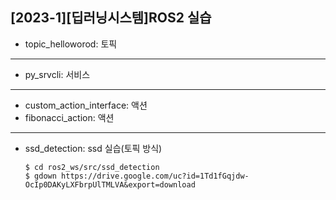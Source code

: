 ## [2023-1][딥러닝시스템]ROS2 실습


- topic_helloworod: 토픽
---

- py_srvcli: 서비스
---

- custom_action_interface: 액션
- fibonacci_action: 액션
---

- ssd_detection: ssd 실습(토픽 방식)
  ```
  $ cd ros2_ws/src/ssd_detection
  $ gdown https://drive.google.com/uc?id=1Td1fGqjdw-OcIp0DAKyLXFbrpUlTMLVA&export=download
  ```
